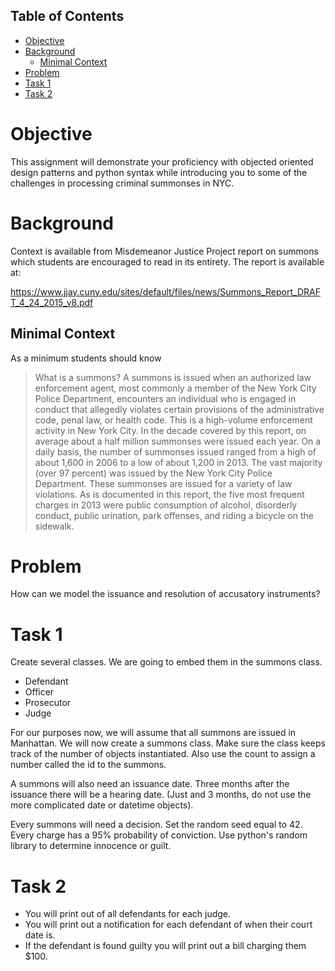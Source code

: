 <div id="table-of-contents">
<h2>Table of Contents</h2>
<div id="text-table-of-contents">
<ul>
<li><a href="#org1cfc31c">Objective</a></li>
<li><a href="#org8eb9c86">Background</a>
<ul>
<li><a href="#org6ea14d5">Minimal Context</a></li>
</ul>
</li>
<li><a href="#org59c0faa">Problem</a></li>
<li><a href="#org70b7c05">Task 1</a></li>
<li><a href="#org0a119e2">Task 2</a></li>
</ul>
</div>
</div>


<a id="org1cfc31c"></a>

Objective
=========

This assignment will demonstrate your proficiency with objected oriented design patterns and 
python syntax while introducing you to some of the challenges in processing criminal summonses
in NYC.  


<a id="org8eb9c86"></a>

Background
==========

Context is available from Misdemeanor Justice Project report on summons which students are
encouraged to read in its entirety. The report is available at:

[<https://www.jjay.cuny.edu/sites/default/files/news/Summons_Report_DRAFT_4_24_2015_v8.pdf>](https://www.jjay.cuny.edu/sites/default/files/news/Summons_Report_DRAFT_4_24_2015_v8.pdf)


<a id="org6ea14d5"></a>

Minimal Context
---------------

As a minimum students should know

> What is a summons? A summons is issued when an authorized law
> enforcement agent, most commonly a member of the New York City Police
> Department, encounters an individual who is engaged in conduct that
> allegedly violates certain provisions of the administrative code,
> penal law, or health code. This is a high-volume enforcement activity
> in New York City. In the decade covered by this report, on average
> about a half million summonses were issued each year. On a daily
> basis, the number of summonses issued ranged from a high of about
> 1,600 in 2006 to a low of about 1,200 in 2013. The vast majority (over
> 97 percent) was issued by the New York City Police Department.  These
> summonses are issued for a variety of law violations. As is documented
> in this report, the five most frequent charges in 2013 were public
> consumption of alcohol, disorderly conduct, public urination, park
> offenses, and riding a bicycle on the sidewalk.


<a id="org59c0faa"></a>

Problem
=======

How can we model the issuance and resolution of accusatory instruments?


<a id="org70b7c05"></a>

Task 1
======

Create several classes.  We are going to embed them in the summons class. 

-   Defendant
-   Officer
-   Prosecutor
-   Judge

For our purposes now, we will assume that all summons are issued in
Manhattan. We will now create a summons class.  Make sure the class
keeps track of the number of objects instantiated. Also use the count 
to assign a number called the id to the summons.

A summons will also need an issuance date. Three months after the issuance
there will be a hearing date. (Just and 3 months, do not use the more complicated
date or datetime objects).

Every summons will need a decision.  Set the random seed equal to 42. Every charge 
has a 95% probability of conviction. Use python's random library to determine innocence 
or guilt.


<a id="org0a119e2"></a>

Task 2
======

-   You will print out of all defendants for each judge.
-   You will print out a notification for each defendant of when their court date is.
-   If the defendant is found guilty you will print out a bill charging them $100.

